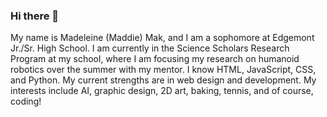 ### Hi there 👋
My name is Madeleine (Maddie) Mak, and I am a sophomore at Edgemont Jr./Sr. High School. 
I am currently in the Science Scholars Research Program at my school, where I am focusing my research on humanoid robotics over the summer with my mentor.
I know HTML, JavaScript, CSS, and Python. My current strengths are in web design and development.
My interests include AI, graphic design, 2D art, baking, tennis, and of course, coding!


<!--
**madeIeine/madeIeine** is a ✨ _special_ ✨ repository because its `README.md` (this file) appears on your GitHub profile.

Here are some ideas to get you started:

- 🔭 I’m currently working on ...
- 🌱 I’m currently learning ...
- 👯 I’m looking to collaborate on ...
- 🤔 I’m looking for help with ...
- 💬 Ask me about ...
- 📫 How to reach me: ...
- 😄 Pronouns: ...
- ⚡ Fun fact: ...
-->
